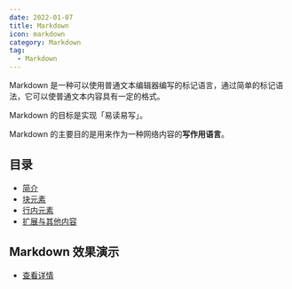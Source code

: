 ```yaml
---
date: 2022-01-07
title: Markdown
icon: markdown
category: Markdown
tag:
  - Markdown
---
```


Markdown 是一种可以使用普通文本编辑器编写的标记语言，通过简单的标记语法，它可以使普通文本内容具有一定的格式。

Markdown 的目标是实现「易读易写」。

Markdown 的主要目的是用来作为一种网络内容的**写作用语言**。

<!-- more -->

## 目录

- [简介](intro.md)
- [块元素](block.md)
- [行内元素](inline.md)
- [扩展与其他内容](extend.md)

## Markdown 效果演示

- [查看详情](demo.md)
